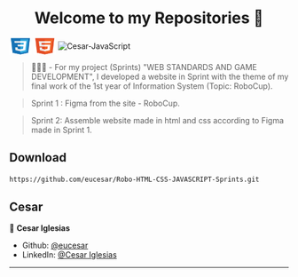 <h1 align="center">Welcome to my Repositories 🤝</h1>
<p>
  <img align="center" alt="Cesar-CSS" height="30" width="40" src="https://raw.githubusercontent.com/devicons/devicon/master/icons/css3/css3-original.svg">
  <img align="center" alt="Cesar-HTML" height="30" width="40" src="https://raw.githubusercontent.com/devicons/devicon/master/icons/html5/html5-original.svg">
  <img align="center" alt="Cesar-JavaScript" height="30" width="40" src="https://cdn.jsdelivr.net/gh/devicons/devicon/icons/javascript/javascript-plain.svg">
</p>

> 🌱👨‍💻 - For my project (Sprints) "WEB STANDARDS AND GAME DEVELOPMENT", I developed a website in Sprint with the theme of my final work of the 1st year of Information System (Topic: RoboCup).

> Sprint 1 : Figma from the site - RoboCup.

> Sprint 2: Assemble website made in html and css according to Figma made in Sprint 1.

## Download

```sh
https://github.com/eucesar/Robo-HTML-CSS-JAVASCRIPT-Sprints.git
```

## Cesar

👤 **Cesar Iglesias**

* Github: [@eucesar](https://github.com/eucesar)
* LinkedIn: [@Cesar Iglesias](https://www.linkedin.com/in/cesar-iglesias-tecnologia/)

***

